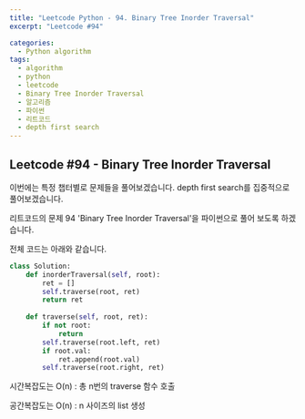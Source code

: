 ```yaml
---
title: "Leetcode Python - 94. Binary Tree Inorder Traversal"
excerpt: "Leetcode #94"

categories:
  - Python algorithm
tags:
  - algorithm
  - python
  - leetcode
  - Binary Tree Inorder Traversal
  - 알고리즘
  - 파이썬
  - 리트코드
  - depth first search
---
```


## Leetcode #94 - Binary Tree Inorder Traversal

이번에는 특정 챕터별로 문제들을 풀어보겠습니다.
depth first search를 집중적으로 풀어보겠습니다.

리트코드의 문제 94 'Binary Tree Inorder Traversal'을 파이썬으로 풀어 보도록 하겠습니다. 


전체 코드는 아래와 같습니다.
```python
class Solution:
    def inorderTraversal(self, root):
        ret = []
        self.traverse(root, ret)
        return ret
    
    def traverse(self, root, ret):
        if not root:
            return
        self.traverse(root.left, ret)
        if root.val:
            ret.append(root.val)
        self.traverse(root.right, ret)
```


시간복잡도는 O(n) : 총 n번의 traverse 함수 호출

공간복잡도는 O(n) : n 사이즈의 list 생성
